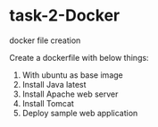 # task-2-Docker
docker file creation 

Create a dockerfile with below things:
1. With ubuntu as base image
2. Install Java latest
3. Install Apache web server
4. Install Tomcat
5. Deploy sample web application  
